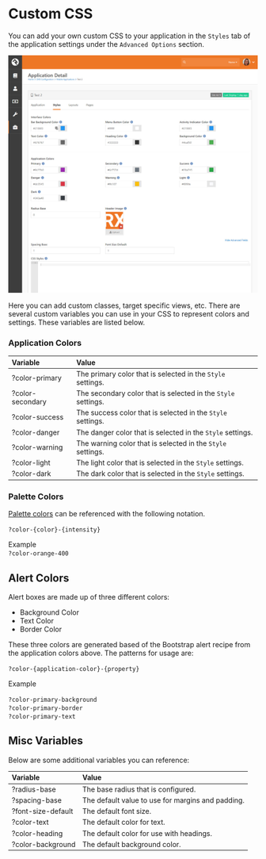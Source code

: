 # Custom CSS

You can add your own custom CSS to your application in the `Styles` tab of the application settings under the `Advanced Options` section.

![](../.gitbook/assets/css-styles.jpg)

Here you can add custom classes, target specific views, etc. There are several custom variables you can use in your CSS to represent colors and settings. These variables are listed below.

### Application Colors

| Variable | Value |
| :--- | :--- |
| ?color-primary | The primary color that is selected in the `Style` settings. |
| ?color-secondary | The secondary color that is selected in the `Style` settings. |
| ?color-success | The success color that is selected in the `Style` settings. |
| ?color-danger | The danger color that is selected in the `Style` settings. |
| ?color-warning | The warning color that is selected in the `Style` settings. |
| ?color-light | The light color that is selected in the `Style` settings. |
| ?color-dark | The dark color that is selected in the `Style` settings. |

### Palette Colors

[Palette colors](text/color.md#palette-colors) can be referenced with the following notation.

`?color-{color}-{intensity}`

Example  
`?color-orange-400`

## Alert Colors

Alert boxes are made up of three different colors:

* Background Color
* Text Color
* Border Color

These three colors are generated based of the Bootstrap alert recipe from the application colors above. The patterns for usage are:

`?color-{application-color}-{property}`

Example

`?color-primary-background`  
`?color-primary-border`  
`?color-primary-text`

## Misc Variables

Below are some additional variables you can reference:

| Variable | Value |
| :--- | :--- |
| ?radius-base | The base radius that is configured. |
| ?spacing-base | The default value to use for margins and padding. |
| ?font-size-default | The default font size. |
| ?color-text | The default color for text. |
| ?color-heading | The default color for use with headings. |
| ?color-background | The default background color. |

